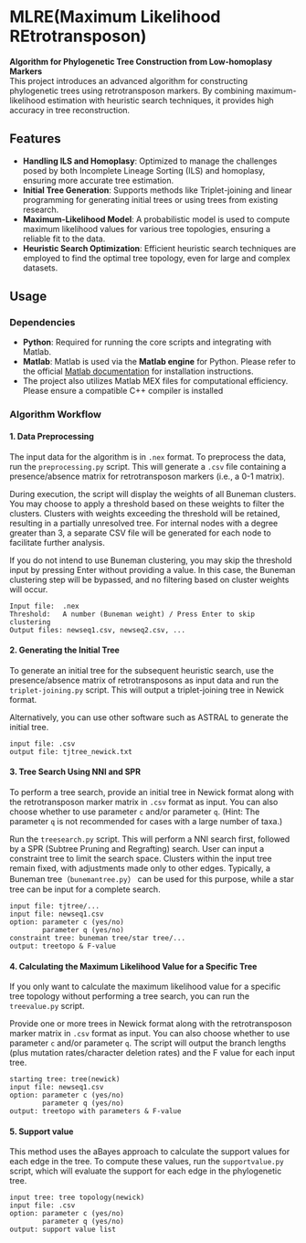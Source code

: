 # MLRE(Maximum Likelihood REtrotransposon)

**Algorithm for Phylogenetic Tree Construction from Low-homoplasy Markers**  
This project introduces an advanced algorithm for constructing phylogenetic trees using retrotransposon markers. By combining maximum-likelihood estimation with heuristic search techniques, it provides high accuracy in tree reconstruction.


## Features

- **Handling ILS and Homoplasy**: Optimized to manage the challenges posed by both Incomplete Lineage Sorting (ILS) and homoplasy, ensuring more accurate tree estimation.  
- **Initial Tree Generation**: Supports methods like Triplet-joining and linear programming for generating initial trees or using trees from existing research.
- **Maximum-Likelihood Model**: A probabilistic model is used to compute maximum likelihood values for various tree topologies, ensuring a reliable fit to the data.
- **Heuristic Search Optimization**: Efficient heuristic search techniques are employed to find the optimal tree topology, even for large and complex datasets.

## Usage

### Dependencies
- **Python**: Required for running the core scripts and integrating with Matlab.
- **Matlab**: Matlab is used via the **Matlab engine** for Python. Please refer to the official [Matlab documentation](https://www.mathworks.com/help/matlab/matlab-engine-for-python.html) for installation instructions.
- The project also utilizes Matlab MEX files for computational efficiency. Please ensure a compatible C++ compiler is installed

### Algorithm Workflow


#### 1. Data Preprocessing

The input data for the algorithm is in `.nex` format. To preprocess the data, run the `preprocessing.py` script. This will generate a `.csv` file containing a presence/absence matrix for retrotransposon markers (i.e., a 0-1 matrix).

During execution, the script will display the weights of all Buneman clusters. You may choose to apply a threshold based on these weights to filter the clusters. Clusters with weights exceeding the threshold will be retained, resulting in a partially unresolved tree. For internal nodes with a degree greater than 3, a separate CSV file will be generated for each node to facilitate further analysis.

If you do not intend to use Buneman clustering, you may skip the threshold input by pressing Enter without providing a value. In this case, the Buneman clustering step will be bypassed, and no filtering based on cluster weights will occur.

```
Input file:  .nex  
Threshold:   A number (Buneman weight) / Press Enter to skip clustering
Output files: newseq1.csv, newseq2.csv, ...
```



#### 2. Generating the Initial Tree

To generate an initial tree for the subsequent heuristic search, use the presence/absence matrix of retrotransposons as input data and run the `triplet-joining.py` script. This will output a triplet-joining tree in Newick format.

Alternatively, you can use other software such as ASTRAL to generate the initial tree.


   ```
   input file: .csv  
   output file: tjtree_newick.txt
   ```



#### 3. Tree Search Using NNI and SPR

To perform a tree search, provide an initial tree in Newick format along with the retrotransposon marker matrix in `.csv` format as input. You can also choose whether to use parameter `c` and/or parameter `q`. (Hint: The parameter `q` is not recommended for cases with a large number of taxa.)

Run the `treesearch.py` script. This will perform a NNI search first, followed by a SPR (Subtree Pruning and Regrafting) search. 
User can input a constraint tree to limit the search space. Clusters within the input tree remain fixed, with adjustments made only to other edges. Typically, a Buneman tree（`bunemantree.py`） can be used for this purpose, while a star tree can be input for a complete search.

   ```
   input file: tjtree/...
   input file: newseq1.csv  
   option: parameter c (yes/no)  
           parameter q (yes/no)
   constraint tree: buneman tree/star tree/...   
   output: treetopo & F-value
   ```




#### 4. Calculating the Maximum Likelihood Value for a Specific Tree

If you only want to calculate the maximum likelihood value for a specific tree topology without performing a tree search, you can run the `treevalue.py` script. 

Provide one or more trees in Newick format along with the retrotransposon marker matrix in `.csv` format as input. You can also choose whether to use parameter `c` and/or parameter `q`. The script will output the branch lengths (plus mutation rates/character deletion rates) and the F value for each input tree.


   ```
   starting tree: tree(newick)  
   input file: newseq1.csv  
   option: parameter c (yes/no)  
           parameter q (yes/no)     
   output: treetopo with parameters & F-value
   ```


#### 5. Support value
This method uses the aBayes approach to calculate the support values for each edge in the tree. To compute these values, run the `supportvalue.py` script, which will evaluate the support for each edge in the phylogenetic tree.
```
input tree: tree topology(newick)
input file: .csv
option: parameter c (yes/no)
        parameter q (yes/no)
output: support value list
```



